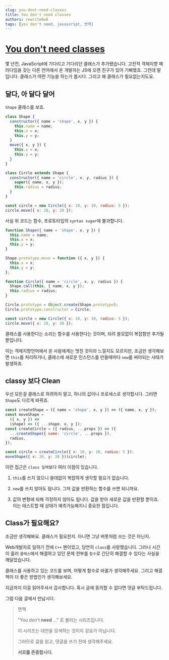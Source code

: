 ```yaml
---
slug: you-dont-need-classes
title: You don't need classes
authors: rewrite0w0
tags: [you don't need, javascript, 번역]
---
```


# [You don't need classes](https://dev.to/vangware/you-don-t-need-classes-jk4)

몇 년전, JavaScript에 기다리고 기다리던 클래스가 추가됐습니다. 고전적 객체지향 패러다임을 갖는 다른 언어에서 온 개발자는 JS에 오랜 친구가 있어 기뻐했죠. 그런데 말입니다. 클래스가 어떤 기능을 하는가 봅시다. 그리고 왜 클래스가 필요없는지도요.

## 달다, 아 달다 달어

`Shape` 클래스를 보죠.

```js
class Shape {
  constructor({ name = 'shape', x, y }) {
    this.name = name;
    this.x = x;
    this.y = y;
  }
  move({ x, y }) {
    this.x = x;
    this.y = y;
  }
}

class Circle extends Shape {
  constructor({ name = 'circle', x, y, radius }) {
    super({ name, x, y });
    this.radius = radius;
  }
}

const circle = new Circle({ x: 10, y: 10, radius: 5 });
circle.move({ x: 20, y: 20 });
```

사실 위 코드는 함수, 프로토타입의 `syntax sugar`에 불과합니다.

```js
function Shape({ name = 'shape', x, y }) {
  this.name = name;
  this.x = x;
  this.y = y;
}

Shape.prototype.move = function ({ x, y }) {
  this.x = x;
  this.y = y;
};

function Circle({ name = 'circle', x, y, radius }) {
  Shape.call(this, { name, x, y });
  this.radius = radius;
}

Circle.prototype = Object.create(Shape.prototype);
Circle.prototype.constructor = Circle;

const circle = new Circle({ x: 10, y: 10, radius: 5 });
circle.move({ x: 20, y: 20 });
```

클래스를 사용한다는 소리는 함수를 사용한다는 것이며, 되려 쓸모없이 복잡함만 추가될 뿐입니다.

이는 객체지향언어에서 온 사람에게는 멋진 것이라 느낄지도 모르지만, 조금만 생각해보면 `this`를 처리하거나, 클래스에 새로운 인스턴스를 만들때마다 `new`를 써야되는 사태가 발생하죠.

## classy 보다 Clean

우선 모든걸 클래스로 하려하지 말고, 하나의 값이나 프로세스로 생각합시다. 그러면 `Shape`도 다르게 바뀌죠.

```js
const createShape = ({ name = 'shape', x, y }) => ({ name, x, y });
const moveShape =
  ({ x, y }) =>
  (shape) => ({ ...shape, x, y });
const createCircle = ({ radius, ...props }) => ({
  ...createShape({ name: 'circle', ...props }),
  radius,
});

const circle = createCircle({ x: 10, y: 10, radius: 5 });
moveShape({ x: 20, y: 20 })(circle);
```

이런 접근은 `class 일택`보다 여러 이점이 있습니다.

1. `this`를 쓰지 않으니 쓸데없이 복잡하게 생각할 필요가 없습니다.

2. `new`를 쓰지 않아도 됩니다. 그저 값을 반환하는 함수를 쓰면 되니까요.

3. 값의 변형에 되해 걱정하지 않아도 됩니다. 값을 받아 새로운 값을 반환할 뿐이죠. 이는 테스트할 때 상태가 예측가능해지니 중요한 점입니다.

## Class가 필요해요?

조금만 생각해봐요. 클래스가 필요한지.
아니면 그냥 버릇처럼 쓰는 것은 아닌지.

Web개발자로 일하기 전에 `C++` 팬이었고, 당연히 `class`를 사랑했습니다. 그러나 시간이 흘러 `클래스`에서 해결하고 있던 문제 전부를 `함수`로 간단히 해결할 수 있다는 사실을 깨달았습니다.

클래스를 사용하고 있는 코드를 보며, 어떻게 함수로 바꿀가 생각해주세요. 그리고 해결책이 더 좋은 방법인가 생각해보세요.

지금까지 이걸 읽어주셔서 감사합니다. 혹시 글에 동의할 수 없다면 댓글 부탁드립니다.

그럼 다음 글에서 만납시다.

> 면책
>
> "You don't **need** ..." 로 불리는 시리즈입니다.
>
> 이 시리즈는 대안을 모색하는 것이지 강요가 아닙니다.
>
> 그러므로 글을 읽고, 댓글을 쓰기 전에 생각해주세요.
>
> **서로를 존중합시다.**
